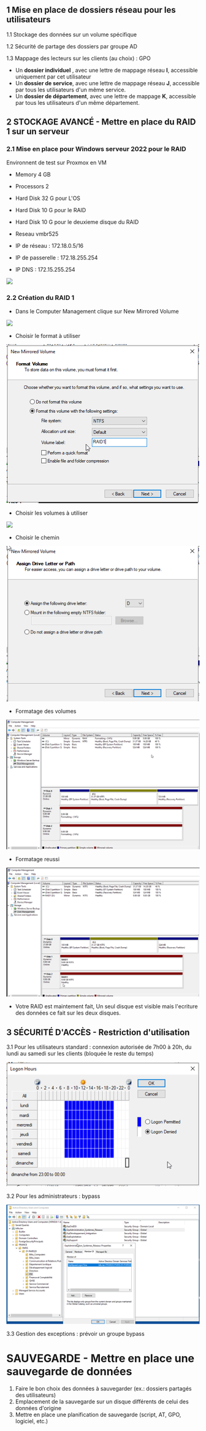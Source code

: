 ## 1 Mise en place de dossiers réseau pour les utilisateurs

1.1 Stockage des données sur un volume spécifique

1.2 Sécurité de partage des dossiers par groupe AD

1.3  Mappage des lecteurs sur les clients (au choix) : GPO

 - Un **dossier individuel** , avec une lettre de mappage réseau **I**, accessible uniquement par cet utilisateur
 - Un **dossier de service**, avec une lettre de mappage réseau **J**, accessible par tous les utilisateurs d'un même service.
 - Un **dossier de département**, avec une lettre de mappage **K**, accessible par tous les utilisateurs d'un même département.



## 2 STOCKAGE AVANCÉ - Mettre en place du RAID 1 sur un serveur



### 2.1 Mise en place pour Windows serveur 2022 pour le RAID

Environnent de test sur Proxmox en VM

* Memory      4 GB
    
* Processors  2 

* Hard Disk 32 G pour L'OS 

* Hard Disk 10 G pour le RAID

* Hard Disk 10 G pour le deuxieme disque du RAID
    
* Reseau      vmbr525

* IP de réseau     : 172.18.0.5/16 
  
* IP de passerelle : 172.18.255.254 
  
* IP DNS           : 172.15.255.254 

![](../Ressources/S05/Serveur_RAID.png)


### 2.2 Création du RAID 1 


- Dans le Computer Management clique sur New Mirrored Volume

![](../Ressources/S05/Mise_en_place_du_raid.png)

- Choisir le format à utiliser

![](../Ressources/S05/RAID/Configuration_Raid.png)

- Choisir les volumes à utiliser 

![](../Ressources/S05/Mise_en_place_des_disques.png)

- Choisir le chemin 

![](../Ressources/S05/RAID/New_Volume.png)

- Formatage des volumes 

![](../Ressources/S05/RAID/Raid_en_formatage.png)

- Formatage reussi

![](../Ressources/S05/RAID/Raid_reussi.png)

- Votre RAID est maintement fait, Un seul disque est visible mais l'ecriture des données ce fait sur les deux disques.



## 3 SÉCURITÉ D'ACCÈS - Restriction d'utilisation

3.1 Pour les utilisateurs standard : connexion autorisée de 7h00 à 20h, du lundi au samedi sur les clients (bloquée le reste du temps)

![](../Ressources/S05/Logon_Hours.png)

3.2 Pour les administrateurs : bypass

![](../Ressources/S05/Group_Bypass_logon_Time.png)

3.3 Gestion des exceptions : prévoir un groupe bypass



# SAUVEGARDE - Mettre en place une sauvegarde de données

1. Faire le bon choix des données à sauvegarder (ex.: dossiers partagés des utilisateurs)
2. Emplacement de la sauvegarde sur un disque différents de celui des données d'origine
3. Mettre en place une planification de sauvegarde (script, AT, GPO, logiciel, etc.)
